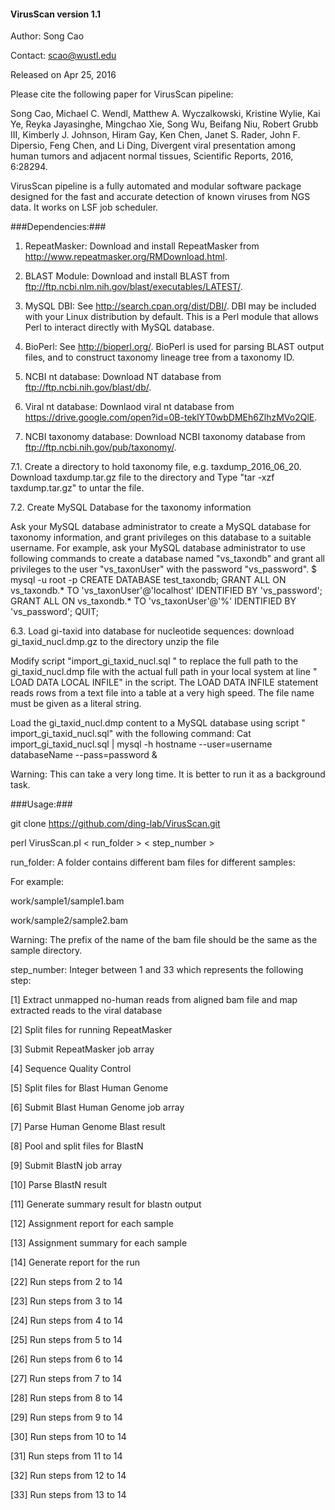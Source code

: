 #### VirusScan version 1.1 ####

Author: Song Cao

Contact: scao@wustl.edu

Released on Apr 25, 2016

Please cite the following paper for VirusScan pipeline:

Song Cao, Michael C. Wendl, Matthew A. Wyczalkowski, Kristine Wylie, Kai Ye, Reyka Jayasinghe, Mingchao Xie, Song Wu, Beifang Niu, Robert Grubb III, Kimberly J. Johnson, Hiram Gay, Ken Chen, Janet S. Rader,  John F. Dipersio, Feng Chen, and Li Ding, Divergent viral presentation among human tumors and adjacent normal tissues, Scientific Reports, 2016, 6:28294. 

VirusScan pipeline is a fully automated and modular software package designed for the fast 
and accurate detection of known viruses from NGS data. It works on LSF job scheduler. 

###Dependencies:###



1. RepeatMasker: Download and install RepeatMasker from http://www.repeatmasker.org/RMDownload.html.

2. BLAST Module: Download and install BLAST from ftp://ftp.ncbi.nlm.nih.gov/blast/executables/LATEST/.

3. MySQL DBI: See http://search.cpan.org/dist/DBI/. DBI may be included with your Linux distribution by default. This is a Perl module that allows Perl to interact directly with MySQL database.

4. BioPerl: See http://bioperl.org/. BioPerl is used for parsing BLAST output files, and to construct taxonomy lineage tree from a taxonomy ID.  

5. NCBI nt database: Download NT database from ftp://ftp.ncbi.nih.gov/blast/db/.

6. Viral nt database: Downlaod viral nt database from https://drive.google.com/open?id=0B-teklYT0wbDMEh6ZlhzMVo2QlE.

7. NCBI taxonomy database: Download NCBI taxonomy database from ftp://ftp.ncbi.nih.gov/pub/taxonomy/. 

7.1. Create a directory to hold taxonomy file, e.g. taxdump_2016_06_20. Download taxdump.tar.gz file to the directory and Type "tar -xzf taxdump.tar.gz" to untar the file. 

7.2. Create MySQL Database for the taxonomy information

Ask your MySQL database administrator to create a MySQL database for taxonomy information, and grant privileges on this database to a suitable username. 
For example, ask your MySQL database administrator to use following commands to create a database named "vs_taxondb" and grant all privileges to the user "vs_taxonUser" with the password "vs_password".
$ mysql -u root -p
CREATE DATABASE test_taxondb;
GRANT ALL ON vs_taxondb.* TO 'vs_taxonUser'@'localhost' IDENTIFIED BY 'vs_password';
GRANT ALL ON vs_taxondb.* TO 'vs_taxonUser'@'%' IDENTIFIED BY 'vs_password';
QUIT;

6.3. Load gi-taxid into database for nucleotide sequences:
download gi_taxid_nucl.dmp.gz to the directory
unzip the file

Modify script "import_gi_taxid_nucl.sql " to replace the full path to the gi_taxid_nucl.dmp file with the actual full path in your local system at line " LOAD DATA LOCAL INFILE" in the script. 
The LOAD DATA INFILE statement reads rows from a text file into a table at a very high speed. The file name must be given as a literal string.

Load the gi_taxid_nucl.dmp content to a MySQL database using script " import_gi_taxid_nucl.sql" with the following command:
Cat import_gi_taxid_nucl.sql | mysql -h hostname --user=username databaseName --pass=password &

Warning: This can take a very long time. It is better to run it as a background task. 

###Usage:###

git clone https://github.com/ding-lab/VirusScan.git

perl VirusScan.pl < run_folder > < step_number >

run_folder: A folder contains different bam files for different samples: 

For example: 

work/sample1/sample1.bam 

work/sample2/sample2.bam

Warning: The prefix of the name of the bam file should be the same as the sample directory.

step_number: Integer between 1 and 33 which represents the following step: 

[1] Extract unmapped no-human reads from aligned bam file and map extracted reads to the viral database

[2] Split files for running RepeatMasker

[3] Submit RepeatMasker job array

[4] Sequence Quality Control

[5] Split files for Blast Human Genome

[6] Submit Blast Human Genome job array

[7] Parse Human Genome Blast result

[8] Pool and split files for BlastN

[9] Submit BlastN job array

[10] Parse BlastN result

[11] Generate summary result for blastn output

[12] Assignment report for each sample

[13] Assignment summary for each sample

[14] Generate report for the run

[22] Run steps from 2 to 14

[23] Run steps from 3 to 14

[24] Run steps from 4 to 14

[25] Run steps from 5 to 14

[26] Run steps from 6 to 14

[27] Run steps from 7 to 14

[28] Run steps from 8 to 14

[29] Run steps from 9 to 14

[30] Run steps from 10 to 14

[31] Run steps from 11 to 14

[32] Run steps from 12 to 14

[33] Run steps from 13 to 14 

